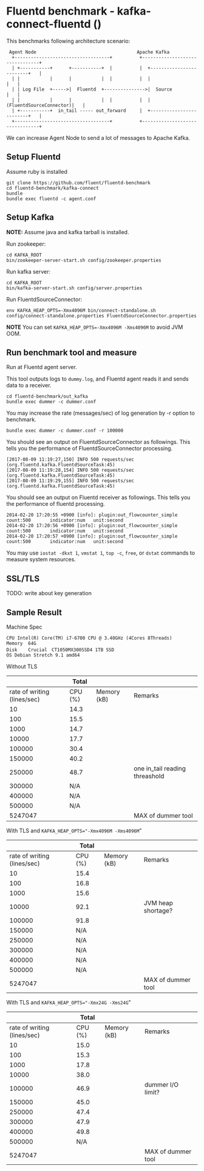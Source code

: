 # Fluentd benchmark - kafka-connect-fluentd ()

This benchmarks following architecture scenario:

```
 Agent Node                                     Apache Kafka
  +-----------------------------------+          +--------------------------------+
  | +-----------+      +-----------+  |          |  +-------------------------+   |
  | |           |      |           |  |          |  |                         |   |
  | | Log File  +----->|  Fluentd  +--------------->|  Source                 |   |
  | |           |      |           |  |          |  | (FluentdSourceConnector)|   |
  | +-----------+  in_tail ----- out_forward     |  +-------------------------+   |
  +-----------------------------------+          +--------------------------------+
```

We can increase Agent Node to send a lot of messages to Apache Kafka.

## Setup Fluentd

Assume ruby is installed

```
git clone https://github.com/fluent/fluentd-benchmark
cd fluentd-benchmark/kafka-connect
bundle
bundle exec fluentd -c agent.conf
```

## Setup Kafka

**NOTE:** Assume java and kafka tarball is installed.

Run zookeeper:

```
cd KAFKA_ROOT
bin/zookeeper-server-start.sh config/zookeeper.properties
```

Run kafka server:

```
cd KAFKA_ROOT
bin/kafka-server-start.sh config/server.properties
```

Run FluentdSourceConnector:

```
env KAFKA_HEAP_OPTS=-Xmx4096M bin/connect-standalone.sh config/connect-standalone.properties FluentdSourceConnector.properties
```

**NOTE** You can set `KAFKA_HEAP_OPTS=-Xmx4096M -Xms4096M` to avoid JVM OOM.

## Run benchmark tool and measure

Run at Fluentd agent server.

This tool outputs logs to `dummy.log`, and Fluentd agent reads it and sends data to a receiver.

```
cd fluentd-benchmark/out_kafka
bundle exec dummer -c dummer.conf
```

You may increase the rate (messages/sec) of log generation by -r option to benchmark.

```
bundle exec dummer -c dummer.conf -r 100000
```

You should see an output on FluentdSourceConnector as followings. This tells you the performance of FluentdSourceConnector processing.

```
[2017-08-09 11:19:27,150] INFO 500 requests/sec (org.fluentd.kafka.FluentdSourceTask:45)
[2017-08-09 11:19:28,154] INFO 500 requests/sec (org.fluentd.kafka.FluentdSourceTask:45)
[2017-08-09 11:19:29,155] INFO 500 requests/sec (org.fluentd.kafka.FluentdSourceTask:45)
```

You should see an output on Fluentd receiver as followings. This tells you the performance of fluentd processing.

```
2014-02-20 17:20:55 +0900 [info]: plugin:out_flowcounter_simple count:500       indicator:num   unit:second
2014-02-20 17:20:56 +0900 [info]: plugin:out_flowcounter_simple count:500       indicator:num   unit:second
2014-02-20 17:20:57 +0900 [info]: plugin:out_flowcounter_simple count:500       indicator:num   unit:second
```

You may use `iostat -dkxt 1`, `vmstat 1`, `top -c`, `free`, or `dstat` commands to measure system resources.

## SSL/TLS

TODO: write about key generation

## Sample Result

Machine Spec

```
CPU	Intel(R) Core(TM) i7-6700 CPU @ 3.40GHz (4Cores 8Threads)
Memory	64G
Disk	Crucial　CT1050MX300SSD4 1TB SSD
OS Debian Stretch 9.1 amd64
```

Without TLS

|                             | Total   |             |                                |
|-----------------------------|---------|-------------|--------------------------------|
| rate of writing (lines/sec) | CPU (%) | Memory (kB) | Remarks                        |
| 10                          | 14.3    |             |                                |
| 100                         | 15.5    |             |                                |
| 1000                        | 14.7    |             |                                |
| 10000                       | 17.7    |             |                                |
| 100000                      | 30.4    |             |                                |
| 150000                      | 40.2    |             |                                |
| 250000                      | 48.7    |             | one in_tail reading threashold |
| 300000                      | N/A     |             |                                |
| 400000                      | N/A     |             |                                |
| 500000                      | N/A     |             |                                |
| 5247047                     |         |             | MAX of dummer tool             |

With TLS and `KAFKA_HEAP_OPTS="-Xmx4096M -Xms4096M`"

|                             | Total   |             |                                |
|-----------------------------|---------|-------------|--------------------------------|
| rate of writing (lines/sec) | CPU (%) | Memory (kB) | Remarks                        |
| 10                          | 15.4    |             |                                |
| 100                         | 16.8    |             |                                |
| 1000                        | 15.6    |             |                                |
| 10000                       | 92.1    |             | JVM heap shortage?             |
| 100000                      | 91.8    |             |                                |
| 150000                      | N/A     |             |                                |
| 250000                      | N/A     |             |                                |
| 300000                      | N/A     |             |                                |
| 400000                      | N/A     |             |                                |
| 500000                      | N/A     |             |                                |
| 5247047                     |         |             | MAX of dummer tool             |

With TLS and `KAFKA_HEAP_OPTS="-Xmx24G -Xms24G`"

|                             | Total   |             |                                |
|-----------------------------|---------|-------------|--------------------------------|
| rate of writing (lines/sec) | CPU (%) | Memory (kB) | Remarks                        |
| 10                          | 15.0    |             |                                |
| 100                         | 15.3    |             |                                |
| 1000                        | 17.8    |             |                                |
| 10000                       | 38.0    |             |                                |
| 100000                      | 46.9    |             | dummer I/O limit?              |
| 150000                      | 45.0    |             |                                |
| 250000                      | 47.4    |             |                                |
| 300000                      | 47.9    |             |                                |
| 400000                      | 49.8    |             |                                |
| 500000                      | N/A     |             |                                |
| 5247047                     |         |             | MAX of dummer tool             |
